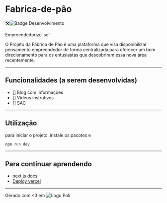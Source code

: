 # Fabrica-de-pão

:hammer_and_wrench:![Badge Desenvolvimento](https://badgen.net/static/status/sendo%20forjado/?color=blue)

Empreendedorize-se!

O Projeto da Fábrica de Pão é uma plataforma que visa disponibilizar pensamento empreendedor de forma centralizada para oferecer um bom direcionamento para os entusiastas que descobriram essa nova área recentemente.

---
## Funcionalidades (a serem desenvolvidas)

- [] Blog com informações
- [] Videos instrutivos
- [] SAC


---
## Utilização

para iniciar o projeto, instale os pacotes e 

``` npm run dev ```

---
## Para continuar aprendendo

- [next.js docs](https://nextjs.org/learn/foundations/about-nextjs?utm_source=next-site&utm_medium=homepage-cta&utm_campaign=home)
- [Deploy vercel](https://vercel.com/)

---
Gerado com <3 em ![Logo Poli](https://imagens.usp.br/wp-content/uploads/EP-Escrita-240x135.jpg)

